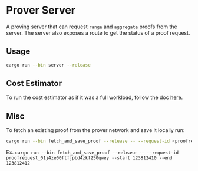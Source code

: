 # Prover Server

A proving server that can request `range` and `aggregate` proofs from the server. The server also
exposes a route to get the status of a proof request.

## Usage

```bash
cargo run --bin server --release
```

## Cost Estimator

To run the cost estimator as if it was a full workload, follow the doc [here](./COST_ESTIMATOR.md).

## Misc

To fetch an existing proof from the prover network and save it locally run:

```bash
cargo run --bin fetch_and_save_proof --release -- --request-id <proofrequest_id> --start <start_block> --end <end_block>
```

Ex. `cargo run --bin fetch_and_save_proof --release -- --request-id proofrequest_01j4ze00ftfjpbd4zkf250qwey --start 123812410 --end 123812412`